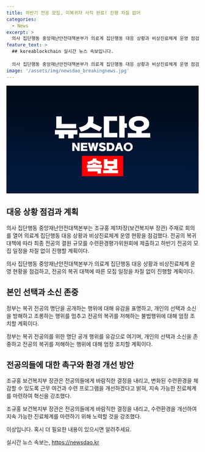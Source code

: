 ```yaml
---
title: 하반기 전공 모집, 미복귀자 사직 완료! 진행 차질 없어
categories:
  - News
excerpt: >
  의사 집단행동 중앙재난안전대책본부가 의료계 집단행동 대응 상황과 비상진료체계 운영 점검을 위한 회의를 진행했다. 이에 따라 전공의 복귀 대책이 추진 중이며, 정부는 온라인상에서의 복귀 전공의 공개 행위에 대해 유감을 표명했다. 또한 전공의들을 향해 근무 환경부터 진료체계 개선에 대한 노력을 약속하며, 전공의들에 대한 불법행위에 엄정 대응할 계획이라고 밝혔다. 
feature_text: >
  ## koreablockchain 실시간 뉴스 속보입니다.

  의사 집단행동 중앙재난안전대책본부가 의료계 집단행동 대응 상황과 비상진료체계 운영 점검을 위한 회의를 진행했다. 이에 따라 전공의 복귀 대책이 추진 중이며, 정부는 온라인상에서의 복귀 전공의 공개 행위에 대해 유감을 표명했다. 또한 전공의들을 향해 근무 환경부터 진료체계 개선에 대한 노력을 약속하며, 전공의들에 대한 불법행위에 엄정 대응할 계획이라고 밝혔다. 
image: '/assets/img/newsdao_breakingnews.jpg'
---
```


<p><img src="/assets/img/newsdao_breakingnews.jpg" alt="koreablockchain 속보" /></p>

<h2 data-ke-size="size26">대응 상황 점검과 계획</h2>

<p>의사 집단행동 중앙재난안전대책본부는 조규홍 제1차장(보건복지부 장관) 주재로 회의를 열어 의료계 집단행동 대응 상황과 비상진료체계 운영 현황을 점검했다. 전공의 복귀 대책에 따라 최종 전공의 결원 규모를 수련환경평가위원회에 제출하고 하반기 전공의 모집 일정을 차질 없이 진행할 계획이다.</p>

<p data-ke-size="size16">의사 집단행동 중앙재난안전대책본부가 의료계 집단행동 대응 상황과 비상진료체계 운영 현황을 점검하고, 전공의 복귀 대책에 따른 모집 일정을 차질 없이 진행할 계획이다.</p>

<h2 data-ke-size="size26">본인 선택과 소신 존중</h2>

<p>정부는 복귀 전공의 명단을 공개하는 행위에 대해 유감을 표명하고, 개인의 선택과 소신을 방해하고 조롱하는 행위를 멈추고 전공의 복귀를 저해하는 불법행위에 대해 엄정 조치할 계획이다.</p>

<p data-ke-size="size16">정부는 복귀 전공의를 위한 명단 공개 행위를 유감으로 여기며, 개인의 선택과 소신을 존중하고 전공의 복귀를 저해하는 행위에 대해 엄정 조치할 계획이다.</p>

<h2 data-ke-size="size26">전공의들에 대한 촉구와 환경 개선 방안</h2>

<p>조규홍 보건복지부 장관은 전공의들에게 바람직한 결정을 내리고, 변화된 수련환경을 체감할 수 있도록 근무 여건과 수련 프로그램을 개선하겠다고 밝혀, 지속 가능한 진료체계를 마련하여 혁신을 강조했다.</p>

<p data-ke-size="size16">조규홍 보건복지부 장관은 전공의들에게 바람직한 결정을 내리고, 수련환경을 개선하여 지속 가능한 진료체계를 마련하기 위해 노력할 것을 강조했다.</p>

<p>이상입니다. 혹시 더 필요한 내용이 있으시면 알려주세요.</p>
실시간 뉴스 속보는, <a href="https://newsdao.kr" rel="dofollow">https://newsdao.kr</a>


